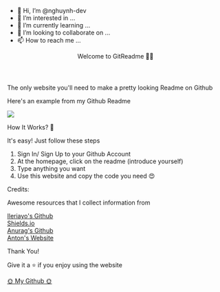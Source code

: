 - 👋 Hi, I’m @nghuynh-dev
- 👀 I’m interested in ...
- 🌱 I’m currently learning ...
- 💞️ I’m looking to collaborate on ...
- 📫 How to reach me ...
<main class="home-container"><header>  Welcome to GitReadme 👾🤩  </header><section class="home-subheader">The only website you'll need to make a pretty looking Readme on Github</section><p class="exampledes">Here's an example from my Github Readme</p><img class="home-example" src="/static/media/readmeex.4cd16336.jpg"><section class="how"><p class="how-header"> How It Works? 🤔 </p><p class="how-subheader"> It's easy! Just follow these steps</p><ol class="how-steps"><li> Sign In/ Sign Up to your Github Account </li><li> At the homepage, click on the readme (introduce yourself) </li><li> Type anything you want</li><li> Use this website and copy the code you need 😍</li></ol></section><section class="credits"><p class="credits-header"> Credits: </p><p class="credits-subheader"> Awesome resources that I collect information from </p><div class="credits-grid"><div class="badge"><a href="https://github.com/Ileriayo/markdown-badges#music"> Ileriayo's Github </a></div><div class="shield"><a href="https://shields.io"> Shields.io </a></div><div class="theme"><a href="https://github.com/anuraghazra/github-readme-stats/blob/master/themes/README.md"> Anurag's Github</a></div><div class="count"><a href="https://komarev.com/anton"> Anton's Website </a></div></div></section><div class="myrepo"><p class="myrepo-header"> Thank You! </p><p class="myrepo-star"> Give it a ⭐️ if you enjoy using the website</p><a href="https://github.com/anhduy1202">  🌞 My Github 🌞 </a></div></main>
<!---
nghuynh-dev/nghuynh-dev is a ✨ special ✨ repository because its `README.md` (this file) appears on your GitHub profile.
You can click the Preview link to take a look at your changes.
--->

